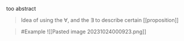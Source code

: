 too abstract
> Idea of using the ∀, and the ∃ to describe certain [[proposition]]

>	#Example 
![[Pasted image 20231024000923.png]]